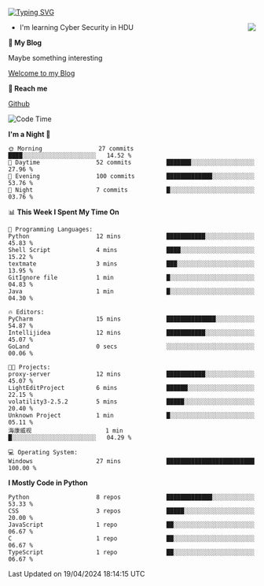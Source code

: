 [![Typing SVG](https://readme-typing-svg.herokuapp.com?font=Fira+Code&pause=1000&random=false&width=450&height=60&lines=Hello+%F0%9F%91%8B%F0%9F%8F%BB;I'm+JBNRZ)](https://git.io/typing-svg)

<a href="#">
  <img align="right" src="https://github-readme-stats.vercel.app/api?username=JBNRZ&show_icons=true&bg_color=15,f2f7fd,E0EAFC" />
</a>

- I'm learning Cyber Security in HDU

 **🌱 My Blog**

Maybe something interesting

[Welcome to my Blog](https://jbnrz.com.cn/)

 **💬 Reach me** 

[Github](https://github.com/JBNRZ)


<!--START_SECTION:waka-->
![Code Time](http://img.shields.io/badge/Code%20Time-422%20hrs%2030%20mins-blue)

**I'm a Night 🦉** 

```text
🌞 Morning                27 commits          ████░░░░░░░░░░░░░░░░░░░░░   14.52 % 
🌆 Daytime                52 commits          ███████░░░░░░░░░░░░░░░░░░   27.96 % 
🌃 Evening                100 commits         █████████████░░░░░░░░░░░░   53.76 % 
🌙 Night                  7 commits           █░░░░░░░░░░░░░░░░░░░░░░░░   03.76 % 
```


📊 **This Week I Spent My Time On** 

```text
💬 Programming Languages: 
Python                   12 mins             ███████████░░░░░░░░░░░░░░   45.83 % 
Shell Script             4 mins              ████░░░░░░░░░░░░░░░░░░░░░   15.22 % 
textmate                 3 mins              ███░░░░░░░░░░░░░░░░░░░░░░   13.95 % 
GitIgnore file           1 min               █░░░░░░░░░░░░░░░░░░░░░░░░   04.83 % 
Java                     1 min               █░░░░░░░░░░░░░░░░░░░░░░░░   04.30 % 

🔥 Editors: 
PyCharm                  15 mins             ██████████████░░░░░░░░░░░   54.87 % 
Intellijidea             12 mins             ███████████░░░░░░░░░░░░░░   45.07 % 
GoLand                   0 secs              ░░░░░░░░░░░░░░░░░░░░░░░░░   00.06 % 

🐱‍💻 Projects: 
proxy-server             12 mins             ███████████░░░░░░░░░░░░░░   45.07 % 
LightEditProject         6 mins              ██████░░░░░░░░░░░░░░░░░░░   22.15 % 
volatility3-2.5.2        5 mins              █████░░░░░░░░░░░░░░░░░░░░   20.40 % 
Unknown Project          1 min               █░░░░░░░░░░░░░░░░░░░░░░░░   05.11 % 
海康威视                     1 min               █░░░░░░░░░░░░░░░░░░░░░░░░   04.29 % 

💻 Operating System: 
Windows                  27 mins             █████████████████████████   100.00 % 
```

**I Mostly Code in Python** 

```text
Python                   8 repos             █████████████░░░░░░░░░░░░   53.33 % 
CSS                      3 repos             █████░░░░░░░░░░░░░░░░░░░░   20.00 % 
JavaScript               1 repo              ██░░░░░░░░░░░░░░░░░░░░░░░   06.67 % 
C                        1 repo              ██░░░░░░░░░░░░░░░░░░░░░░░   06.67 % 
TypeScript               1 repo              ██░░░░░░░░░░░░░░░░░░░░░░░   06.67 % 
```




 Last Updated on 19/04/2024 18:14:15 UTC
<!--END_SECTION:waka-->
